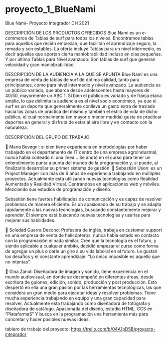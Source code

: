 # proyecto_1_BlueNami
Blue Nami- Proyecto Integrador DH 2021

DESCRIPCIÓN DE LOS PRODUCTOS OFRECIDOS
Blue Nami es un e-commerce de Tablas de surf para todos los niveles. Encontramos tablas para
aquellos que recién empiezan; que facilitan el aprendizaje seguro, la remada y son estables. La
oferta incluye Tablas para un nivel intermedio, es decir aquellas que aportan cierta maniobrabilidad
incluso en olas pequeñas. Y por último Tablas para Nivel avanzado: Son tablas de surf que generan
velocidad y gran maniobrabilidad.

DESCRIPCIÓN DE LA AUDIENCIA A LA QUE SE APUNTA
Blue Nami es una empresa de venta de tablas de surf de óptima calidad, tanto para principiantes,
como para nivel intermedio y nivel avanzado. La audiencia es un público variado, que abarca desde
adolescentes hasta mayores de 40/50, mayormente un ABC 1.
Si bien el público es variado y de franja etaria amplia, lo que delimita la audiencia es el nivel socio
económico, ya que el surf es un deporte que generalmente conlleva un gasto extra de traslado hacia
las zonas de práctica del mismo y también el estilo de vida de dicho público, el cual normalmente
(en mayor o menor medida) gusta de practicar deportes en general y disfruta de estar al aire libre y
en contacto con la naturaleza.

DESCRIPCIÓN DEL GRUPO DE TRABAJO

 María Bevegni: si bien tiene experiencia en metodologías por haber trabajado en el
departamento de IT dentro de una empresa agroindustrial, nunca había codeado ni una
línea... Se anotó en el curso para tener un entendimiento punta a punta del mundo de la
programación y, si puede, al finalizarlo desarrollar su primer sistema de gestión.
 Sebastián Uson: es un Project Manager con más de 6 años de experiencia trabajando en
múltiples proyectos. Actualmente está utilizando nuevas tecnologías como Realidad
Aumentada y Realidad Virtual. Centrándose en aplicaciones web y móviles. Mezclando sus
estudios de programación y diseño.

Sebastián tiene fuertes habilidades de comunicación y es capaz de resolver problemas de
manera eficiente. Es un apasionado de su trabajo y se adapta rápidamente a las nuevas
tecnologías, buscando constantemente mejorar y aprender. Él siempre está buscando
nuevas tecnologías y usarlas para mejorar sus habilidades.

 Soledad Guerra Decono: Profesora de inglés, trabaja en customer support en una empresa
de venta de helicópteros, nunca había estado en contacto con la programación ni nada
similar. Cree que la tecnología es el futuro, y siendo aplicable a cualquier ámbito, decidió
empezar el curso como forma de agregar un plus o darle un giro a su vida laboral en el
futuro. Le gustan los desafíos y el constante aprendizaje. “Lo único imposible es aquello que
no intentas”.

 Gina Zanol: Diseñadora de imagen y sonido, tiene experiencia en el mundo audiovisual, en
donde se desempeñó en diferentes áreas, desde escritura de guiones, edición, sonido,
producción y post producción. Esto despertó en ella una gran pasión por las herramientas
tecnológicas, las que considera un gran medio para ejecutar ideas y resolver problemas.
Tiene mucha experiencia trabajando en equipo y una gran capacidad para resolver.
Actualmente esta trabajando  como diseñadora de fotógrafa y diseñadora de catálogo.
Apasionada del diseño, estudio HTML, CCS en “Plataforma5” Y busca en la programación
una herramienta más para concretar y hacer posibles nuevas ideas.



tablero de trabajo del proyecto:
https://trello.com/b/04A1pD5B/proyecto-integrador
